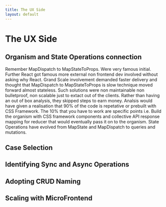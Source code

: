 ```yaml
---
title: The UX Side
layout: default
---
```

# The UX Side

## Organism and State Operations connection

Remember MapDispatch to MapStateToProps. Were very famous initial. Further React got famous more external non frontend dev involved without asking why React. Grand Scale involvement demanded faster delivery and thought that MapDispatch to MapStateToProps is slow technique moved forward almost stateless. Such solutions were non maintainable non bulletproof, non scalable just to extact out of the clients. Rather than having an out of box analysis, they skipped steps to earn money. Analsis would have given a realisation that 90% of the code is repetative or prebuilt with CSS Framework. The 10% that you have to work are specific points i.e. Build the organism with CSS framework components and collective API response mapping for reducer that would eventually pass it on to the organism. State Operations have evolved from MapState and MapDispatch to queries and mutations.

## Case Selection

## Identifying Sync and Async Operations


## Adopting CRUD Naming


## Scaling with MicroFrontend